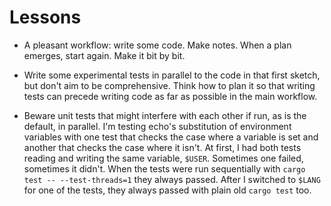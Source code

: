 # Lessons

- A pleasant workflow: write some code. Make notes. When a plan emerges, start again. Make it bit by bit.

- Write some experimental tests in parallel to the code in that first sketch, but don't aim to be comprehensive. Think how to plan it so that writing tests can precede writing code as far as possible in the main workflow.

- Beware unit tests that might interfere with each other if run, as is the default, in parallel. I'm testing echo's substitution of environment variables with one test that checks the case where a variable is set and another that checks the case where it isn't. At first, I had both tests reading and writing the same variable, `$USER`. Sometimes one failed, sometimes it didn't. When the tests were run sequentially with `cargo test -- --test-threads=1` they always passed. After I switched to `$LANG` for one of the tests, they always passed with plain old `cargo test` too.
